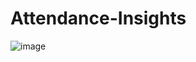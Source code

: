 # Attendance-Insights
![image](https://user-images.githubusercontent.com/67864186/203251937-0ac05fb5-1272-433d-9d8b-bfbae6ce095d.png)
